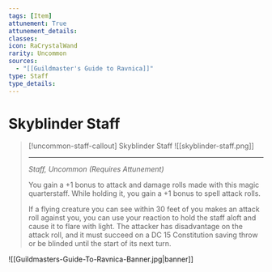 ```yaml
---
tags: [Item]
attunement: True
attunement_details: 
classes: 
icon: RaCrystalWand
rarity: Uncommon
sources:
  - "[[Guildmaster's Guide to Ravnica]]"
type: Staff
type_details: 
---
```

# Skyblinder Staff
>[!uncommon-staff-callout] Skyblinder Staff
>![[skyblinder-staff.png]]
>
>---
>*Staff, Uncommon (Requires Attunement)*
>
>You gain a +1 bonus to attack and damage rolls made with this magic quarterstaff. While holding it, you gain a +1 bonus to spell attack rolls.
>
>If a flying creature you can see within 30 feet of you makes an attack roll against you, you can use your reaction to hold the staff aloft and cause it to flare with light. The attacker has disadvantage on the attack roll, and it must succeed on a DC 15 Constitution saving throw or be blinded until the start of its next turn.

![[Guildmasters-Guide-To-Ravnica-Banner.jpg|banner]]
